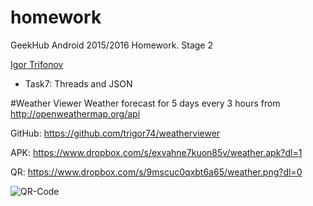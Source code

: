 # homework
GeekHub Android 2015/2016 Homework.
Stage 2

[Igor Trifonov](https://github.com/trigor74)

* Task7: Threads and JSON

#Weather Viewer
Weather forecast for 5 days every 3 hours from http://openweathermap.org/api


GitHub: https://github.com/trigor74/weatherviewer

APK: https://www.dropbox.com/s/exvahne7kuon85v/weather.apk?dl=1

QR: https://www.dropbox.com/s/9mscuc0qxbt6a65/weather.png?dl=0

![QR-Code](https://www.dropbox.com/s/9mscuc0qxbt6a65/weather.png?dl=1)
